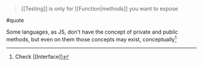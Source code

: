 > [[Testing]] is only for [[Function|methods]] you want to expose

#quote

Some languages, as JS, don't have the concept of private and public methods, but even on them those concepts may exist, conceptually[^1]

[^1]: Check [[Interface]]
